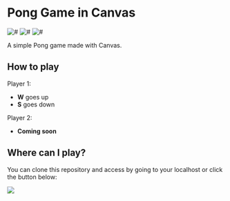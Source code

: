 # Pong Game in Canvas
![#](https://img.shields.io/badge/status-stable-brightgreen.svg?style=flat)
![#](https://img.shields.io/badge/build-passing-brightgreen.svg?style=flat)
![#](https://img.shields.io/badge/coverage-90%25-green.svg?style=flat)

A simple Pong game made with Canvas.

## How to play ##
Player 1:
* **W** goes up
* **S** goes down

Player 2:
* **Coming soon**

## Where can I play? ##
You can clone this repository and access by going to your localhost or click the button below:

<a href="https://atomicodes-pong-game.herokuapp.com/" target="_blank">
  <img src="https://goo.gl/xa7Ezs" />
</a>
